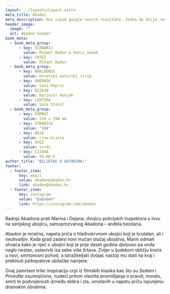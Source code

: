 ```yaml
---
layout: ../layouts/Layout.astro
meta_title: Abadon
meta_description: Ono ispod google search rezultata. Jedna do dvije recenice.
header_image:
  image: ""
  alt: Abadon header
book_meta:
  - book_meta_group:
      - key: SCENARIJ
        value: Mihael Bađun & Denis Vedak
      - key: CRTEŽ
        value: Mihael Bađun
  - book_meta_group:
      - key: NAKLADNIK
        value: Hrvatski autorski strip
      - key: UREDNIK
        value: Saša Paprić
      - key: DIZAJN
        value: Korin(a) Hunjak
      - key: LEKTURA
        value: Saša Stanić
  - book_meta_group:
      - key: FORMAT
        value: 210 x 290 mm
      - key: STRANICE
        value: "164"
      - key: BOJA
        value: crno-bijelo
      - key: UVEZ
        value: tvrdi
      - key: CIJENA
        value: 20,00 €
author_title: "BILJEŠKE O AUTORIMA:"
footer:
  - footer_item:
      key: email
      value: abadon@abadon.hr
      link: abadon@abadon.hr
  - footer_item:
      key: instagram
      value: "@abadon"
      link: https://instagram.com/abadon
---
```


Radnja Abadona prati Marina i Dejana, dvojicu policijskih inspektora u lovu na serijskog ubojicu, samoprozvanog Abadona – anđela bezdana.

Abadon je mračna, napeta priča o hladnokrvnom ubojici koji je brutalan, ali i neuhvatljiv. Kada grad zadesi novi mučan slučaj ubojstva, Marin odmah shvaća kako je riječ o ubojici koji je prije deset godina _djelovao_ pa onda naglo nestao, ostavivši iza sebe više žrtava. Zvijer u ljudskom obličju kreće u novi, smrtonosni pohod, a istražiteljski dvojac nastoji mu stati na kraj i prekinuti psihopatove ubilačke namjere.

Ovaj zamršeni triler inspiraciju crpi iz filmskih klasika kao što su _Sedam_ i _Privedite osumnjičene_, nudeći pritom vlastita promišljanja o pravdi, moralu, smrti te podvojenosti između dobra i zla, umotanih u napetu priču ispunjenu dramskim obratima.
